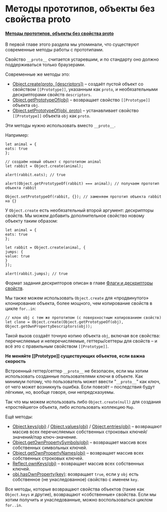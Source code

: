# Методы прототипов, объекты без свойства __proto__

#### [Методы прототипов, объекты без свойства __proto__](https://learn.javascript.ru/prototype-methods)

В первой главе этого раздела мы упоминали, что существуют современные методы работы с прототипами.

Свойство `__proto__` считается устаревшим, и по стандарту оно должно поддерживаться только браузерами.

Современные же методы это:

- [Object.create(proto, [descriptors])](https://developer.mozilla.org/ru/docs/Web/JavaScript/Reference/Global_Objects/Object/create)
  – создаёт пустой объект со свойством `[[Prototype]]`, указанным как `proto`, и необязательными дескрипторами
  свойств `descriptors`.
- [Object.getPrototypeOf(obj)](https://developer.mozilla.org/ru/docs/Web/JavaScript/Reference/Global_Objects/Object/getPrototypeOf)
  – возвращает свойство `[[Prototype]]` объекта `obj`.
- [Object.setPrototypeOf(obj, proto)](https://developer.mozilla.org/ru/docs/Web/JavaScript/Reference/Global_Objects/Object/setPrototypeOf)
  – устанавливает свойство `[[Prototype]]` объекта `obj` как `proto`.

Эти методы нужно использовать вместо `__proto__`.

Например:

    let animal = {
    eats: true
    };
    
    // создаём новый объект с прототипом animal
    let rabbit = Object.create(animal);
    
    alert(rabbit.eats); // true
    
    alert(Object.getPrototypeOf(rabbit) === animal); // получаем прототип объекта rabbit
    
    Object.setPrototypeOf(rabbit, {}); // заменяем прототип объекта rabbit на {}

У `Object.create` есть необязательный второй аргумент: дескрипторы свойств. Мы можем добавить дополнительное свойство
новому объекту таким образом:

    let animal = {
    eats: true
    };
    
    let rabbit = Object.create(animal, {
    jumps: {
    value: true
    }
    });
    
    alert(rabbit.jumps); // true

Формат задания дескрипторов описан в
главе [Флаги и дескрипторы свойств](https://learn.javascript.ru/property-descriptors).

Мы также можем использовать `Object.create` для «продвинутого» клонирования объекта, более мощного, чем копирование
свойств в цикле `for..in`:

    // клон obj c тем же прототипом (с поверхностным копированием свойств)
    let clone = Object.create(Object.getPrototypeOf(obj), Object.getOwnPropertyDescriptors(obj));

Такой вызов создаёт точную копию объекта `obj`, включая все свойства: перечисляемые и неперечисляемые, геттеры/сеттеры
для свойств – и всё это с правильным свойством `[[Prototype]]`.

**Не меняйте [[Prototype]] существующих объектов, если важна скорость**

Встроенный геттер/сеттер `__proto__` не безопасен, если мы хотим использовать созданные пользователями ключи в объекте.
Как минимум потому, что пользователь может ввести "`__proto__`" как ключ, от чего может возникнуть ошибка. Если повезёт
– последствия будут лёгкими, но, вообще говоря, они непредсказуемы.

Так что мы можем использовать либо `Object.create(null)` для создания «простейшего» объекта, либо использовать
коллекцию `Map`.

Ещё методы:

- [Object.keys(obj)](https://developer.mozilla.org/ru/docs/Web/JavaScript/Reference/Global_Objects/Object/keys)
  / [Object.values(obj)](https://developer.mozilla.org/ru/docs/Web/JavaScript/Reference/Global_Objects/Object/values)
  / [Object.entries(obj)](https://developer.mozilla.org/ru/docs/Web/JavaScript/Reference/Global_Objects/Object/entries)
  – возвращают массив всех перечисляемых собственных строковых ключей/значений/пар ключ-значение.
- [Object.getOwnPropertySymbols(obj)](https://developer.mozilla.org/ru/docs/Web/JavaScript/Reference/Global_Objects/Object/getOwnPropertySymbols)
  – возвращает массив всех собственных символьных ключей.
- [Object.getOwnPropertyNames(obj)](https://developer.mozilla.org/ru/docs/Web/JavaScript/Reference/Global_Objects/Object/getOwnPropertyNames)
  – возвращает массив всех собственных строковых ключей.
- [Reflect.ownKeys(obj)](https://developer.mozilla.org/ru/docs/Web/JavaScript/Reference/Global_Objects/Reflect/ownKeys)
  – возвращает массив всех собственных ключей.
- [obj.hasOwnProperty(key)](https://developer.mozilla.org/ru/docs/Web/JavaScript/Reference/Global_Objects/Object/hasOwnProperty):
  возвращает `true`, если у `obj` есть собственное (не унаследованное) свойство с именем `key`.

Все методы, которые возвращают свойства объектов (такие как `Object.keys` и другие), возвращают «собственные» свойства.
Если мы хотим получить и унаследованные, можно воспользоваться циклом `for..in`.